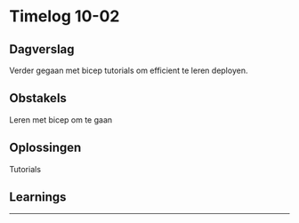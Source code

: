 # Timelog 10-02

## Dagverslag
 
Verder gegaan met bicep tutorials om efficient te leren deployen.

## Obstakels
 
Leren met bicep om te gaan

## Oplossingen
 
Tutorials

## Learnings
 
---
